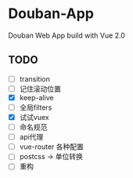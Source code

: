 # Douban-App
Douban Web App build with Vue 2.0
## TODO
- [ ] transition
- [ ] 记住滚动位置
- [X] keep-alive
- [ ] 全局filters
- [X] 试试vuex
- [ ] 命名规范
- [ ] api代理
- [ ] vue-router 各种配置
- [ ] postcss -> 单位转换
- [ ] 重构
